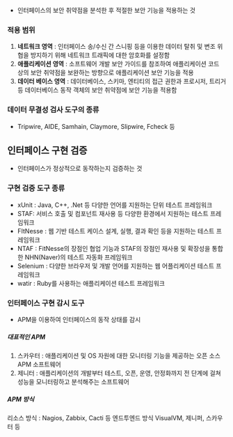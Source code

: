 - 인터페이스의 보안 취약점을 분석한 후 적절한 보안 기능을 적용하는 것

### 적용 범위
1. **네트워크 영역** : 인터페이스 송/수신 간 스니핑 등을 이용한 데이터 탈취 및 변조 위협을 방지하기 위해 네트워크 트래픽에 대한 암호화를 설정함
2. **애플리케이션 영역** : 소프트웨어 개발 보안 가이드를 참조하여 애플리케이션  코드 상의 보안 취약점을 보완하는 방향으로 애플리케이션 보안 기능을 적용
3. **데이터 베이스 영역** : 데이터베이스, 스키마, 엔티티의 접근 권한과 프로시저, 트리거 등 데이터베이스 동작 객체의 보안 취약점에 보안 기능을 적용함

### 데이터 무결성 검사 도구의 종류
- Tripwire, AIDE, Samhain, Claymore, Slipwire, Fcheck 등


## 인터페이스 구현 검증

- 인터페이스가 정상적으로 동작하는지 검증하는 것

### 구현 검증 도구 종류
- xUnit : Java, C++, .Net 등 다양한 언어를 지원하는 단위 테스트 프레임워크
- STAF: 서비스 호출 및 컴포넌트 재사용 등 다양한 환경에서 지원하는 테스트 프레임워크
- FItNesse : 웹 기반 테스트 케이스 설계, 실행, 결과 확인 등을 지원하는 테스트 프레임워크
- NTAF : FitNesse의 장점인 협업 기능과 STAF의 장점인 재사용 및 확장성을 통합한 NHN(Naver)의 테스트 자동화 프레임워크
- Selenium : 다양한 브라우저 및 개발 언어를 지원하는 웹 어플리케이션 테스트 프레임워크
- watir : Ruby를 사용하는 애플리케이션 테스트 프레임워크

### 인터페이스 구현 감시 도구
- APM을 이용하여 인터페이스의 동작 상태를 감시

##### 대표적인 APM
1. 스카우터 : 애플리케이션 및 OS 자원에 대한 모니터링 기능을 제공하는 오픈 소스 APM 소프트웨어
2. 제니터 : 애플리케이션의 개발부터 테스트, 오픈, 운영, 안정화까지 전 단계에 걸쳐 성능을 모니터링하고 분석해주는 소프트웨어

##### APM 방식
리소스 방식 : Nagios, Zabbix, Cacti 등
엔드투엔드 방식  VisualVM, 제니퍼, 스카우터 등